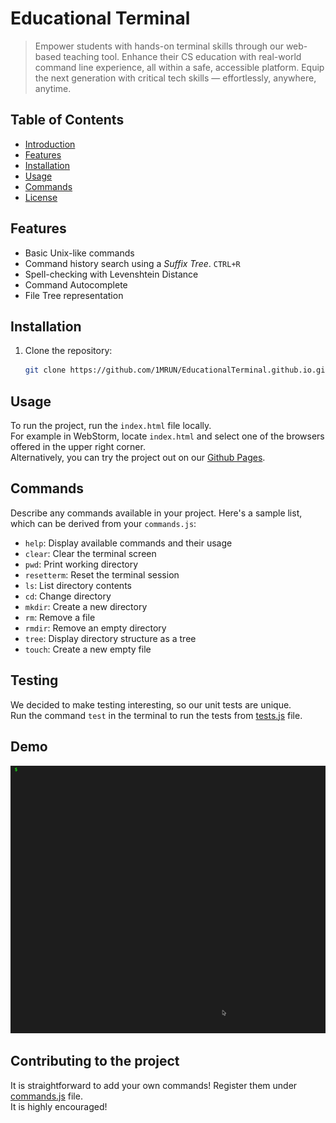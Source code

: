 # Educational Terminal

> Empower students with hands-on terminal skills through our web-based teaching tool. Enhance their CS education with real-world command line experience, all within a safe, accessible platform. Equip the next generation with critical tech skills — effortlessly, anywhere, anytime.

## Table of Contents

- [Introduction](#introduction)
- [Features](#features)
- [Installation](#installation)
- [Usage](#usage)
- [Commands](#commands)
- [License](#license)

## Features

- Basic Unix-like commands
- Command history search using a _Suffix Tree_. `CTRL+R`
- Spell-checking with Levenshtein Distance
- Command Autocomplete
- File Tree representation


## Installation

1. Clone the repository:
   ```bash
   git clone https://github.com/1MRUN/EducationalTerminal.github.io.git
   ```

## Usage

To run the project, run the `index.html` file locally. \
For example in WebStorm, locate `index.html` and select one of the browsers offered in the upper right corner. \
Alternatively, you can try the project out on our [Github Pages](https://1mrun.github.io/EducationalTerminal.github.io/).

## Commands

Describe any commands available in your project. Here's a sample list, which can be derived from your `commands.js`:

- `help`: Display available commands and their usage
- `clear`: Clear the terminal screen
- `pwd`: Print working directory
- `resetterm`: Reset the terminal session
- `ls`: List directory contents
- `cd`: Change directory
- `mkdir`: Create a new directory
- `rm`: Remove a file
- `rmdir`: Remove an empty directory
- `tree`: Display directory structure as a tree
- `touch`: Create a new empty file

## Testing

We decided to make testing interesting, so our unit tests are unique. \
Run the command `test` in the terminal to run the tests from [tests.js](tests.js) file.

## Demo
![terminal demo](resources/terminal-demo.gif)
## Contributing to the project
It is straightforward to add your own commands! Register them under [commands.js](commands.js) file. \
It is highly encouraged!
